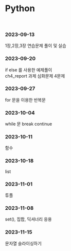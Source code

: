 # Python


<br>
<h3>2023-09-13<br></h3>
1장,2장,3장 연습문제 풀이 및 실습<br>

<h3>2023-09-20<br></h3>
if else 를 사용한 예제풀이 <br>
ch4_report 과제 심화문제 4문제 <br>

<h3>2023-09-27<br></h3>
for 문을 이용한 반복문 <br>

<h3>2023-10-04<br></h3>
while 문 break continue <br>

<h3>2023-10-11<br></h3>
함수 <br>

<h3>2023-10-18<br></h3>
list <br>

<h3>2023-11-01<br></h3>
튜플 <br>

<h3>2023-11-08<br></h3>
set(), 집합, 딕셔너리 응용 <br>

<h3>2023-11-15<br></h3>
문자열 슬라이싱하기 <br>
